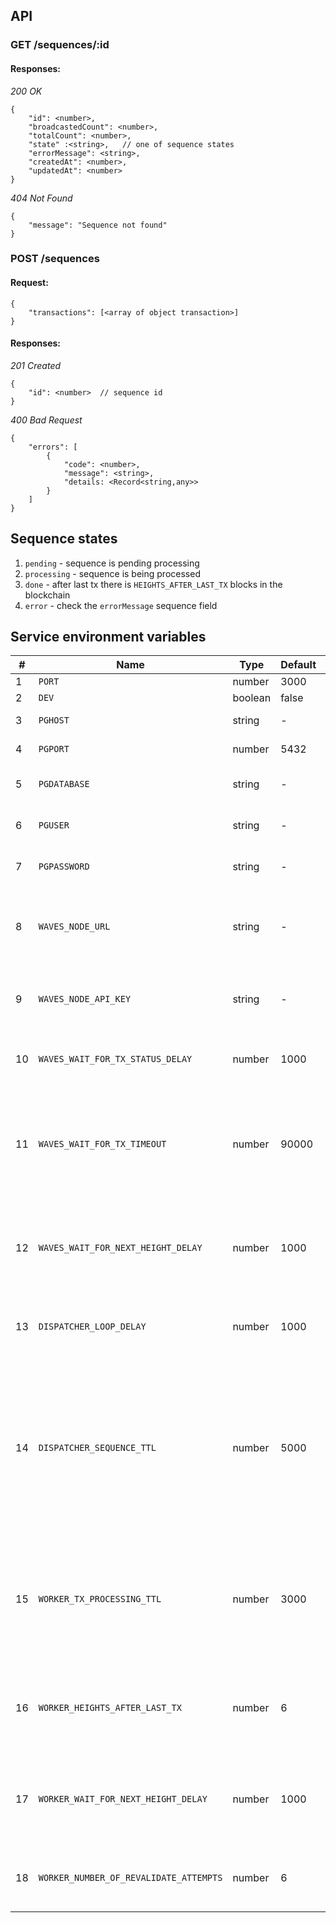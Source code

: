 ## API
### GET /sequences/:id
#### Responses: ####

*200 OK*
```
{
    "id": <number>,
    "broadcastedCount": <number>,
    "totalCount": <number>,
    "state" :<string>,   // one of sequence states
    "errorMessage": <string>,
    "createdAt": <number>,
    "updatedAt": <number>
}
```

*404 Not Found*
```
{
    "message": "Sequence not found"
}
```

### POST /sequences
#### Request: ####
```
{
    "transactions": [<array of object transaction>]
}
```

#### Responses: ####
*201 Created*
```
{
    "id": <number>  // sequence id
}
```
*400 Bad Request*
```
{
    "errors": [
        {
            "code": <number>,
            "message": <string>,
            "details: <Record<string,any>>
        }
    ]
}
```

## Sequence states

1. `pending` - sequence is pending processing
2. `processing` - sequence is being processed
3. `done` - after last tx there is `HEIGHTS_AFTER_LAST_TX` blocks in the blockchain
4. `error` - check the `errorMessage` sequence field


## Service environment variables
| # | Name | Type | Default | Description |
| - | ---- | ---- | ------- | ----------- |
| 1 | `PORT` | number | 3000 | Service port |
| 2 | `DEV` | boolean | false | Is dev mode |
| 3 | `PGHOST` | string | - | PostgreSQL host |
| 4 | `PGPORT` | number | 5432 | PostgreSQL port |
| 5 | `PGDATABASE` | string | - | PostgreSQL used database |
| 6 | `PGUSER` | string | - | PostgreSQL writer user login |
| 7 | `PGPASSWORD` | string | - | PostgreSQL writer user password |
| 8 | `WAVES_NODE_URL` | string | - | Node URL that will be used to validate and broadcast txs |
| 9 | `WAVES_NODE_API_KEY` | string | - | Node API Key, that will be used to validate txs |
| 10 | `WAVES_WAIT_FOR_TX_STATUS_DELAY` | number | 1000 | Number in ms - delay to recheck tx status |
| 11 | `WAVES_WAIT_FOR_TX_TIMEOUT` | number | 90000 | Number in ms - time after which tx status checking is considering as failed (by default ~1.5 block) |
| 12 | `WAVES_WAIT_FOR_NEXT_HEIGHT_DELAY` | number | 1000 | Number in ms - time after which worker will check the blockchain height again |
| 13 | `DISPATCHER_LOOP_DELAY` | number | 1000 | Number in ms - check for hanging sequences delay |
| 14 | `DISPATCHER_SEQUENCE_TTL` | number | 5000 | Number in ms - in which time sequences in state `processing` were not updated and have to be reseted, and dispatcher will take them out |
| 15 | `WORKER_TX_PROCESSING_TTL` | number | 3000 | Number in ms - after which time transactions in state `processing` were not updated and have to be retaken |
| 16 | `WORKER_HEIGHTS_AFTER_LAST_TX` | number | 6 | Number - after which blocks number sequence is considered as done |
| 17 | `WORKER_WAIT_FOR_NEXT_HEIGHT_DELAY` | number | 1000 | Number in ms - time after which worker will check the blockchain height again |
| 18 | `WORKER_NUMBER_OF_REVALIDATE_ATTEMPTS` | number | 6 | Number - number of transaction revalidate attemts |
